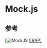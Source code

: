 # Mock.js

## 参考
[![MockJS](https://github.com/nuysoft/Mock/tree/refactoring)
[![RAP]](https://github.com/thx/RAP)

